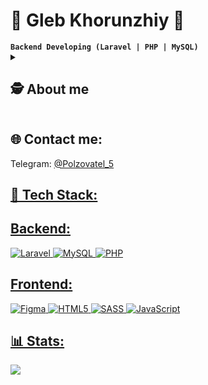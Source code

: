 

<h1 class="markdown-body">🌵 Gleb Khorunzhiy 🌵</h1>
<strong><code>Backend Developing (Laravel | PHP | MySQL)</code></strong> 

<details>
 <summary><h2 dir="auto"><a class="anchor" aria-hidden="true" tabindex="-1" "></a>🕵 About me</h2></summary>
<p>I started programming when I was still a schoolboy. 
From an early age I was interested in information technologies and I was always looking for ways to get what I was interested in. 
At first I consumed related content, then I started to have opportunities to realize my potential. 
So, at a more mature age, I took extra computer science classes, then went to college.
Today, I'm an aspiring goal-oriented web developer with experience in building websites.
 
As of July 2023, in addition to front-end, I started to seriously study backend development.
Studied a few courses on Laravel, and now I have an unfinished project in the works, which you can check out in my repos.
I'm currently in my fourth year of college studying web development and am actively seeking commercial experience.
I always strive for self-improvement, so I am ready to learn new technologies and development methods.</p>
</details>

<h2 class="markdown-body">🌐 Contact me:</h2>
Telegram: <a href="https://t.me/@Polzovatel_5" >@Polzovatel_5</p>


<h2 class="markdown-body">👾 Tech Stack:</h2>
<h2>Backend:</h2>

![Laravel](https://img.shields.io/badge/laravel-%23FF2D20.svg?style=for-the-badge&logo=laravel&logoColor=white) 
![MySQL](https://img.shields.io/badge/mysql-%2300f.svg?style=for-the-badge&logo=mysql&logoColor=white) 
![PHP](https://img.shields.io/badge/php-%23777BB4.svg?style=for-the-badge&logo=php&logoColor=white)

<h2>Frontend:</h2>

![Figma](https://img.shields.io/badge/figma-%23F24E1E.svg?style=for-the-badge&logo=figma&logoColor=white) 
![HTML5](https://img.shields.io/badge/html5-%23E34F26.svg?style=for-the-badge&logo=html5&logoColor=white) 
![SASS](https://img.shields.io/badge/SASS-hotpink.svg?style=for-the-badge&logo=SASS&logoColor=white)
![JavaScript](https://img.shields.io/badge/javascript-%23323330.svg?style=for-the-badge&logo=javascript&logoColor=%23F7DF1E) 

<!-- ![CSS3](https://img.shields.io/badge/css3-%231572B6.svg?style=for-the-badge&logo=css3&logoColor=white) -->

<h2 class="markdown-body">📊 Stats:</h2>

![](https://github-readme-stats.vercel.app/api?username=MyProfileX&theme=merko&hide_border=false&include_all_commits=true&count_private=false)<br/>


